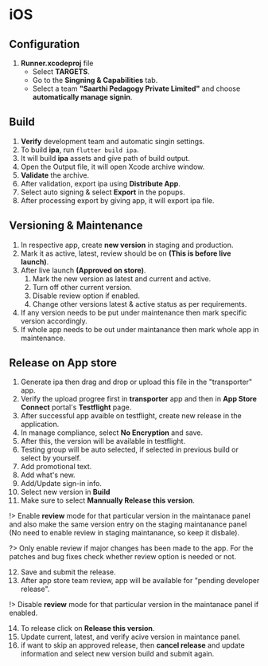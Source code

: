 # iOS
## Configuration

1. **Runner.xcodeproj** file 
    - Select **TARGETS**.
    - Go to the **Singning & Capabilities** tab.
    - Select a team **"Saarthi Pedagogy Private Limited"** and choose **automatically manage signin**.

## Build

1. **Verify** development team and automatic singin settings.
2. To build **ipa**, run `flutter build ipa`.
3. It will build **ipa** assets and give path of build output.
4. Open the Output file, it will open Xcode archive window.
5. **Validate** the archive.
6. After validation, export ipa using **Distribute App**.
7. Select auto signing & select **Export** in the popups.
8. After processing export by giving app, it will export ipa file.

## Versioning & Maintenance

1. In respective app, create **new version** in staging and production.
2. Mark it as active, latest, review should be on **(This is before live launch)**.
3. After live launch **(Approved on store)**.
    1. Mark the new version as latest and current and active.
    1. Turn off other current version.
    1. Disable review option if enabled.
    1. Change other versions latest & active status as per requirements.
4. If any version needs to be put under maintenance then mark specific version accordingly.
5. If whole app needs to be out under maintanance then mark whole app in maintenance.


## Release on App store

1. Generate ipa then drag and drop or upload this file in the "transporter" app.
2. Verify the upload progree first in **transporter** app and then in **App Store Connect** portal's **Testflight** page.
3. After successful app avaible on testflight, create new release in the application.
4. In manage compliance, select **No Encryption** and save.
5. After this, the version will be available in testflight.
6. Testing group will be auto selected, if selected in previous build or select by yourself.
7. Add promotional text.
8. Add what's new.
9. Add/Update sign-in info.
10. Select new version in **Build**
11. Make sure to select **Mannually Release this version**.

!> Enable **review** mode for that particular version in the maintanace panel and also make the same version entry on the staging maintanance panel (No need to enable review in staging maintanance, so keep it disbale).

?> Only enable review if major changes has been made to the app. For the patches and bug fixes check whether review option is needed or not.

12. Save and submit the release.
13. After app store team review, app will be available for "pending developer release".

!> Disable **review** mode for that particular version in the maintanace panel if enabled.

14. To release click on **Release this version**.
15. Update current, latest, and verify acive version in maintance panel.
16. if want to skip an approved release, then **cancel release** and update information and select new version build and submit again.

